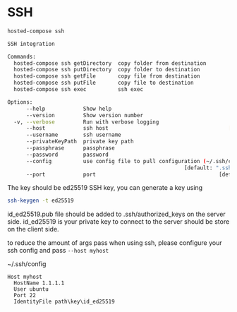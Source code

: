 # SSH

```sh
hosted-compose ssh

SSH integration

Commands:
  hosted-compose ssh getDirectory  copy folder from destination
  hosted-compose ssh putDirectory  copy folder to destination
  hosted-compose ssh getFile       copy file from destination
  hosted-compose ssh putFile       copy file to destination
  hosted-compose ssh exec          ssh exec

Options:
      --help            Show help                                      [boolean]
      --version         Show version number                            [boolean]
  -v, --verbose         Run with verbose logging                       [boolean]
      --host            ssh host                                      [required]
      --username        ssh username
      --privateKeyPath  private key path
      --passphrase      passphrase
      --password        password
      --config          use config file to pull configuration (~/.ssh/config)
                                                        [default: ".ssh/config"]
      --port            port                                       [default: 22]
```

The key should be ed25519 SSH key, you can generate a key using

```sh
ssh-keygen -t ed25519
```

id_ed25519.pub file should be added to .ssh/authorized_keys on the server side.
id_ed25519 is your private key to connect to the server should be store on the client side.

to reduce the amount of args pass when using ssh, please configure your ssh config and pass `--host myhost`

~/.ssh/config

```
Host myhost
  HostName 1.1.1.1
  User ubuntu
  Port 22
  IdentityFile path\key\id_ed25519
```
